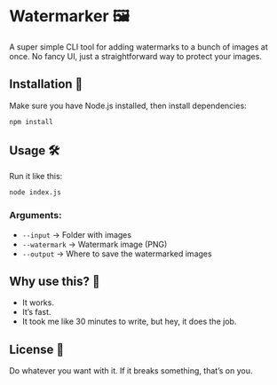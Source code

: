 # Watermarker 🖼️

A super simple CLI tool for adding watermarks to a bunch of images at once. No fancy UI, just a straightforward way to protect your images.  

## Installation 🚀  

Make sure you have Node.js installed, then install dependencies:  

```bash
npm install
```

## Usage 🛠️  

Run it like this:  

```bash
node index.js
```

### Arguments:
- `--input` → Folder with images
- `--watermark` → Watermark image (PNG)
- `--output` → Where to save the watermarked images

## Why use this? 🤔
- It works.
- It’s fast.
- It took me like 30 minutes to write, but hey, it does the job.

## License 📜
Do whatever you want with it. If it breaks something, that’s on you.